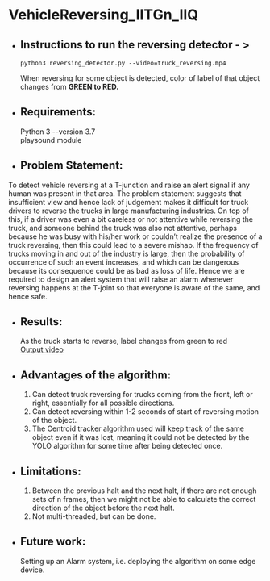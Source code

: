 # VehicleReversing_IITGn_IIQ


* ## Instructions to run the reversing detector - >

      python3 reversing_detector.py --video=truck_reversing.mp4 

   When reversing for some object is detected, color of label of that object changes from 
  <b> GREEN to RED. </b>

* ## Requirements:
  Python 3 --version 3.7 </br>
  playsound module
  
* ## Problem Statement:
To detect vehicle reversing at a T-junction and raise an alert signal if any human was present in that area. The problem statement suggests that insufficient view and hence lack of judgement makes it difficult for truck drivers to reverse the trucks in large manufacturing industries. On top of this, if a driver was even a bit careless or not attentive while reversing the truck, and someone behind the truck was also not attentive, perhaps because he was busy with his/her work or couldn’t realize the presence of a truck reversing, then this could lead to a severe mishap. If the frequency of trucks moving in and out of the industry is large, then the probability of occurrence of such an event increases, and which can be dangerous because its consequence could be as bad as loss of life. Hence we are required to design an alert system that will raise an alarm whenever reversing happens at the T-joint so that everyone is aware of the same, and hence safe.

* ## Results:
     As the truck starts to reverse, label changes from green to red </br>
           [Output video](https://drive.google.com/file/d/1LQa1HwsG1Zy99FlIjpyexHj5GHMzz9dD/view?usp=sharing)
 
* ## Advantages of the algorithm:
  1. Can detect truck reversing for trucks coming from the front, left or right, essentially for all possible            directions. </br>
  2. Can detect reversing within 1-2 seconds of start of reversing motion of the object. </br>
  3. The Centroid tracker algorithm used will keep track of the same object even if it was lost, meaning it could      not be detected by the YOLO algorithm for some time after being detected once.


* ## Limitations:
  1. Between the previous halt and the next halt, if there are not enough sets of n frames, then we might not be able to calculate the correct direction of the object before the next halt.
  2. Not multi-threaded, but can be done.

* ## Future work:
  Setting up an Alarm system, i.e. deploying the algorithm on some edge device.
